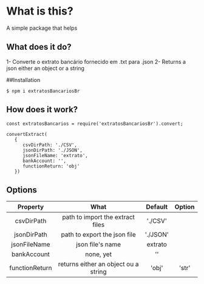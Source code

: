 #  What is this?
A simple package that helps 

## What does it do?
1- Converte o extrato bancário fornecido em .txt para .json
2- Returns a json either an object or a string

##Installation

```
$ npm i extratosBancariosBr
```

## How does it work?
```
const extratosBancarios = require('extratosBancariosBr').convert;

convertExtract(
   {
      csvDirPath: './CSV',
      jsonDirPath: './JSON',
      jsonFileName: 'extrato',
      bankAccount: '',
      functionReturn: 'obj'
   })
```

## Options

|    Property    |                 What                 |  Default | Option |
|:--------------:|:------------------------------------:|:--------:|:------:|
|   csvDirPath   | path to import the extract files     |  './CSV' |        |
|   jsonDirPath  | path to export the json file         | './JSON' |        |
|  jsonFileName  | json file's name                     |  extrato |        |
|   bankAccount  | none, yet                            |    ''    |        |
| functionReturn | returns either an object ou a string |   'obj'  |  'str' |




